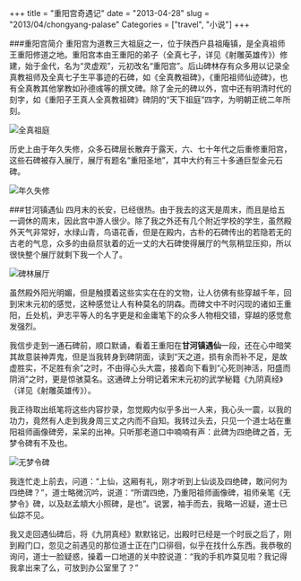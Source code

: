 +++
title = "重阳宫奇遇记"
date = "2013-04-28"
slug = "2013/04/chongyang-palase"
Categories = ["travel", "小说"]
+++

###重阳宫简介
重阳宫为道教三大祖庭之一，位于陕西户县祖庵镇，是全真祖师王重阳修道之地。重阳宫本由王重阳的弟子（全真七子，详见《射雕英雄传》）修建，始于金代，名为“灵虚观”，元初改名“重阳宫”。后山碑林存有众多用以记录全真教祖师及全真七子生平事迹的石碑，如《全真教祖碑》，《重阳祖师仙迹碑》，也有全真教其他掌教如孙德彧等的撰文碑。除了金元的碑以外，宫中还有明清时代的刻字，如《重阳子王真人全真教祖碑》碑阴的“天下祖庭”四字，为明朝正统二年所刻。

![全真祖庭](/images/2013/04/chongyang-01.resized.jpg)

历史上由于年久失修，众多石碑层长散弃于露天，六、七十年代之后重修重阳宫，这些石碑被存入展厅，展厅有题名“重阳圣地”，其中大约有三十多通巨型金元石碑。

![年久失修](/images/2013/04/outside.resized.jpg)

###甘河镇遇仙
四月末的长安，已经很热。由于我去的这天是周末，而且是给五一调休的周末，因此宫中游人很少。除了我之外还有几个附近学校的学生，虽然殿外天气非常好，水绿山青，鸟语花香，但是在殿内，古朴的石碑传出的若隐若无的古老的气息，众多的由赑屃驮着的近一丈的大石碑使得展厅的气氛稍显压抑，所以很快整个展厅就剩下我一个人了。

![碑林展厅](/images/2013/04/bixis.resized.jpg)

虽然殿外阳光明媚，但是触摸着这些实实在在的文物，让人彷佛有些穿越千年，回到宋末元初的感觉，这种感觉让人有种莫名的阴森。而碑文中不时闪现的诸如王重阳，丘处机，尹志平等人的名字更是和金庸笔下的众多人物相交错，穿越的感觉愈发强烈。

我信步走到一通石碑前，顺口默诵，看着王重阳在**甘河镇遇仙**一段，还在心中暗笑其故意装神弄鬼，但是当我转身到碑阴面，读到“天之道，损有余而补不足，是故虚胜实，不足胜有余”之时，不由得心头大震，接着向下看到“心死则神活，阳盛而阴消”之时，更是惊骇莫名。这通碑上分明记着宋末元初的武学秘籍《九阴真经》（详见《射雕英雄传》）。

我正待取出纸笔将这些内容抄录，忽觉殿内似乎多出一人来，我心头一震，以我的功力，竟然有人走到我身周三丈之内而不自知。我转过头去，只见一个道士站在重阳祖师画像碑旁，呆呆的出神。只听那老道口中喃喃有声：此碑为四绝碑之首，无梦令碑有不及也。

![无梦令碑](/images/2013/04/wumengling.resized.jpg)

我连忙走上前去，问道：“上仙，这厢有礼，刚才听到上仙谈及四绝碑，敢问何为四绝碑？”，道士略微沉吟，说道：“所谓四绝，乃重阳祖师画像碑，祖师亲笔《无梦令》碑，以及赵孟頫大小照碑，是也”。说罢，袖手而去，我略一迟疑，道士已仙踪不见。

我又走回遇仙碑后，将《九阴真经》默默铭记，出殿时已经是一个时辰之后了，刚到殿门口，忽见之前遇见的那位道士正在门口徘徊，似乎在找什么东西。我恭敬的询问，道士一脸疑惑，操着一口地道的关中腔说道：“我的手机咋莫见啦？我记得我拿出来了么，可放到办公室里了？”
